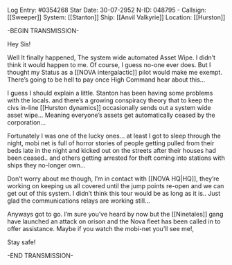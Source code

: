 Log Entry: #0354268
Star Date: 30-07-2952
N-ID: 048795 -
Callsign: [[Sweeper]]
System: [[Stanton]]
Ship: [[Anvil Valkyrie]]
Location: [[Hurston]]

  

-BEGIN TRANSMISSION-

Hey Sis!

Well It finally happened, The system wide automated Asset Wipe. I didn’t think it would happen to me. Of course, I guess no-one ever does. But I thought my Status as a [[NOVA intergalactic]] pilot would make me exempt. There’s going to be hell to pay once High Command hear about this...

I guess I should explain a little. Stanton has been having some problems with the locals. and there’s a growing conspiracy theory that to keep the civs in-line [[Hurston dynamics]] occasionally sends out a system wide asset wipe... Meaning everyone’s assets get automatically ceased by the corporation...

Fortunately I was one of the lucky ones... at least I got to sleep through the night, mobi net is full of horror stories of people getting pulled from their beds late in the night and kicked out on the streets after their houses had been ceased.. and others getting arrested for theft coming into stations with ships they no-longer own...

Don’t worry about me though, I’m in contact with [[NOVA HQ|HQ]], they’re working on keeping us all covered until the jump points re-open and we can get out of this system. I didn’t think this tour would be as long as it is.. Just glad the communications relays are working still...

Anyways got to go. I’m sure you’ve heard by now but the [[Ninetales]] gang have launched an attack on orison and the Nova fleet has been called in to offer assistance. Maybe if you watch the mobi-net you’ll see me!,

Stay safe!

-END TRANSMISSION-